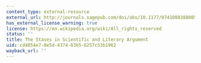 ```yaml
---
content_type: external-resource
external_url: http://journals.sagepub.com/doi/abs/10.1177/0741088388005004002
has_external_license_warning: true
license: https://en.wikipedia.org/wiki/All_rights_reserved
status: ''
title: The Stases in Scientific and Literary Argument
uid: cd4054e7-0e5d-4374-83b5-6257c53b1962
wayback_url: ''
---
```

